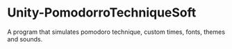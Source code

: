 # Unity-PomodorroTechniqueSoft
A program that simulates pomodoro technique, custom times, fonts, themes and sounds.
